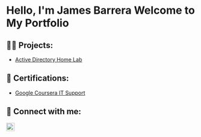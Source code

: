 <h1>Hello, I'm James Barrera Welcome to My Portfolio</h1>

<h2>👨‍💻 Projects:</h2>
<ul>
  <li><a href="https://github.com/MitoB13/Active-Directory-Home-Lab">Active Directory Home Lab</a></li>
</ul>

<h2>🤳 Certifications:</h2>
<ul>
  <li><a href="https://www.credly.com/badges/3cdf76be-5004-4c2d-8acb-3ffbe42dbb87/print">Google Coursera IT Support</a></li>
</ul>

<h2> 🤳 Connect with me:</h2>


[<img align="left" alt="JamesBarrera | LinkedIn" width="22px" src="https://cdn.jsdelivr.net/npm/simple-icons@v3/icons/linkedin.svg" />][linkedin]

[linkedin]: https://www.linkedin.com/in/james-alexander-barrera/
